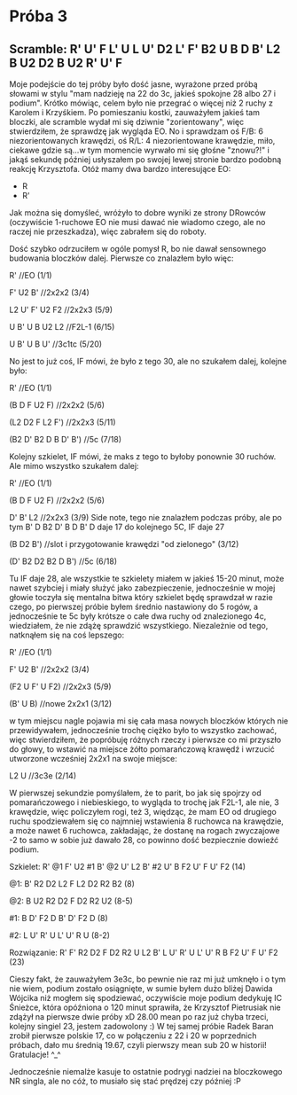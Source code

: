 # Próba 3

## Scramble: R' U' F L' U L U' D2 L' F' B2 U B D B' L2 B U2 D2 B U2 R' U' F

Moje podejście do tej próby było dość jasne, wyrażone przed próbą słowami w stylu "mam nadzieję na 22 do 3c, jakieś spokojne 28 albo 27 i podium". Krótko mówiąc, celem było nie przegrać o więcej niż 2 ruchy z Karolem i Krzyśkiem.
Po pomieszaniu kostki, zauważyłem jakieś tam bloczki, ale scramble wydał mi się dziwnie "zorientowany", więc stwierdziłem, że sprawdzę jak wygląda EO. No i sprawdzam oś F/B: 6 niezorientowanych krawędzi, oś R/L: 4 niezorientowane krawędzie, miło, ciekawe gdzie są...w tym momencie wyrwało mi się głośne "znowu?!" i jakąś sekundę później usłyszałem po swojej lewej stronie bardzo podobną reakcję Krzysztofa.
Otóż mamy dwa bardzo interesujące EO:

- R
- R'

Jak można się domyśleć, wróżyło to dobre wyniki ze strony DRowców (oczywiście 1-ruchowe EO nie musi dawać nie wiadomo czego, ale no raczej nie przeszkadza), więc zabrałem się do roboty.

Dość szybko odrzuciłem w ogóle pomysł R, bo nie dawał sensownego budowania bloczków dalej. Pierwsze co znalazłem było więc:

R' //EO (1/1)

F' U2 B' //2x2x2 (3/4)

L2 U' F' U2 F2 //2x2x3 (5/9)

U B' U B U2 L2 //F2L-1 (6/15)

U B' U B U' //3c1tc (5/20)

No jest to już coś, IF mówi, że było z tego 30, ale no szukałem dalej, kolejne było:

R' //EO (1/1)

(B D F U2 F) //2x2x2 (5/6)

(L2 D2 F L2 F') //2x2x3 (5/11)

(B2 D' B2 D B D' B') //5c (7/18)

Kolejny szkielet, IF mówi, że maks z tego to byłoby ponownie 30 ruchów. Ale mimo wszystko szukałem dalej:

R' //EO (1/1)

(B D F U2 F) //2x2x2 (5/6)

D' B' L2 //2x2x3 (3/9) Side note, tego nie znalazłem podczas próby, ale po tym B' D B2 D' B D B' D daje 17 do kolejnego 5C, IF daje 27

(B D2 B') //slot i przygotowanie krawędzi "od zielonego" (3/12)

(D' B2 D2 B2 D B') //5c (6/18)

Tu IF daje 28, ale wszystkie te szkielety miałem w jakieś 15-20 minut, może nawet szybciej i miały służyć jako zabezpieczenie, jednocześnie w mojej głowie toczyła się mentalna bitwa który szkielet będę sprawdzał w razie czego, po pierwszej próbie byłem średnio nastawiony do 5 rogów, 
a jednocześnie te 5c były krótsze o całe dwa ruchy od znalezionego 4c, wiedziałem, że nie zdążę sprawdzić wszystkiego. Niezależnie od tego, natknąłem się na coś lepszego:

R' //EO (1/1)

F' U2 B' //2x2x2 (3/4)

(F2 U F' U F2) //2x2x3 (5/9)

(B' U B) //nowe 2x2x1 (3/12)

w tym miejscu nagle pojawia mi się cała masa nowych bloczków których nie przewidywałem, jednocześnie trochę ciężko było to wszystko zachować, więc stwierdziłem, że popróbuję różnych rzeczy i pierwsze co mi przyszło do głowy, to wstawić na miejsce żółto pomarańczową krawędź i wrzucić utworzone wcześniej 2x2x1 na swoje miejsce:

L2 U //3c3e (2/14)

W pierwszej sekundzie pomyślałem, że to parit, bo jak się spojrzy od pomarańczowego i niebieskiego, to wygląda to trochę jak F2L-1, ale nie, 3 krawędzie, więc policzyłem rogi, też 3, więdząc, że mam EO od drugiego ruchu spodziewałem się co najmniej wstawienia 8 ruchowca na krawędzie, a może nawet 6 ruchowca, zakładając, że dostanę na rogach zwyczajowe -2 to samo w sobie już dawało 28, co powinno dość bezpiecznie dowieźć podium.

Szkielet: R' @1 F' U2 #1 B' @2 U' L2 B' #2 U' B F2 U' F U' F2 (14)

@1: B' R2 D2 L2 F L2 D2 R2 B2 (8)

@2: B U2 R2 D2 F D2 R2 U2 (8-5)

#1: B D' F2 D B' D' F2 D (8)

#2: L U' R' U L' U' R U (8-2)

Rozwiązanie: R' F' R2 D2 F D2 R2 U L2 B' L U' R' U L' U' R B F2 U' F U' F2 (23)

Cieszy fakt, że zauważyłem 3e3c, bo pewnie nie raz mi już umknęło i o tym nie wiem, podium zostało osiągnięte, w sumie byłem dużo bliżej Dawida Wójcika niż mogłem się spodziewać, oczywiście moje podium dedykuję IC Śnieżce, która opóźniona o 120 minut sprawiła, że Krzysztof Pietrusiak nie zdążył na pierwsze dwie próby xD 28.00 mean po raz już chyba trzeci, kolejny singiel 23, jestem zadowolony :)
W tej samej próbie Radek Baran zrobił pierwsze polskie 17, co w połączeniu z 22 i 20 w poprzednich próbach, dało mu średnią 19.67, czyli pierwszy mean sub 20 w historii! Gratulacje! ^_^

Jednocześnie niemalże kasuje to ostatnie podrygi nadziei na bloczkowego NR singla, ale no cóż, to musiało się stać prędzej czy później :P
